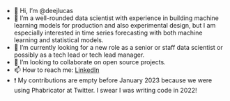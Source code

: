 - 👋 Hi, I’m @deejlucas
- 👀 I’m a well-rounded data scientist with experience in building machine learning models for production and also experimental design, but I am especially interested in time series forecasting with both machine learning and statistical models.
- 🌱 I’m currently looking for a new role as a senior or staff data scientist or possibly as a tech lead or tech lead manager.
- 💞️ I’m looking to collaborate on open source projects.
- 📫 How to reach me: [LinkedIn](https://www.linkedin.com/in/deejlucas)
- ❗ My contributions are empty before January 2023 because we were using Phabricator at Twitter. I swear I was writing code in 2022!

<!---
deejlucas/deejlucas is a ✨ special ✨ repository because its `README.md` (this file) appears on your GitHub profile.
You can click the Preview link to take a look at your changes.
--->
